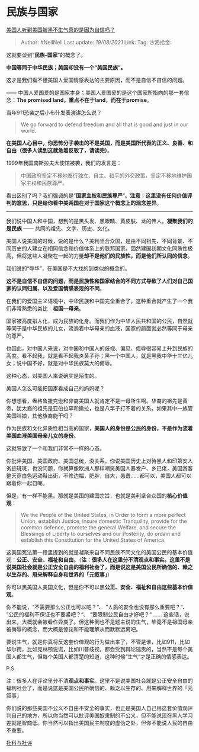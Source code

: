 # 民族与国家
[美国人听到美国被黑不生气真的是因为自信吗？](https://www.zhihu.com/question/337562832/answer/781018902)

> Author: #NellNell
> Last update: *19/08/2021*
> Link:
> Tag:
> 沙海拾金:

这就要谈到“**民族-国家**”的概念了。

**中国等同于中华民族；美国却没有一个“美国民族”。**

这才是我们看不懂美国人爱国情感表达的主要原因，而不是自信不自信的问题。

—— 中国人爱国爱的是国家本身；美国人爱国爱的是这个国家所指向的那一套信念：**The promised land，重点不在于land，而在于promise**。

当年911恐袭之后小布什发表演讲怎么说？

> We go forward to defend freedom and all that is good and just in our world.

**在美国人心目中，你恐怖分子袭击的不是美国，而是美国所代表的正义、良善、和自由（很多人读到这就急着反驳了，请读完）**。

1999年我国南斯拉夫大使馆被袭，我们的发言是：

> 中国政府坚定不移地奉行独立、自主、和平的外交政策，坚定不移地维护国家主权和民族尊严。

看出区别了吗？我们强调的是”**国家主权和民族尊严**“。**注意：这里没有任何价值评判的意思，只是给你看中美两国在对于国家这个概念上的观念差异**。

---

我们说中国人和中国，想到的是黑头发、黑眼睛、黄皮肤、龙的传人。**凝聚我们的是民族** —— 共同的祖先、文字、历史、文化。

美国人说美国的时候，说的是什么？美利坚合众国，是由不同祖先、不同背景、不同历史的人建立在相同信念和价值体系上的联邦国家。固然建国初期文化同质性极高，但将这些人凝聚在一起的力量**却不是他们的民族性，而是他们所认同的信念**。

我们说的“辱华”，在美国是不大找的到类似的概念的。

**这不是自信不自信的问题，而是民族性和国家结合的不同方式导致了人们对自己国家的认同归属、以及爱国情感表现的不同**。

在我们的爱国主义语境中，中华民族和中国完全重合了。这种重合就产生了一个我们非常熟悉的类比：**祖国—母亲**。

国家被高度拟人化，成为民族的化身。而我们作为中华人民共和国的公民，自然就等同于是中华民族的儿女，流淌着中华母亲的血液，国家的颜面就必然等同于母亲的尊严。

也因此，对中国人来说，对中国和中国人的歧视、偏见、侮辱很容易上升到民族的高度。看不起我，就是看不起我炎黄子孙；黑一个中国人，就是黑我中华十三亿儿女；说中国不好，就是对中华民族莫大的侮辱。

这种心态，对美国人来说确实是陌生的。

美国人怎么可能把国家看成自己的妈妈呢？

你想想看，盎格鲁撒克逊和非裔美国人就肯定不是一母所生啊。华裔的祖先是黄帝，犹太裔的祖先是亚伯拉罕和撒拉，也是八竿子打不着的关系。如果其中一族管美国叫娘，其他族裔能干吗？

作为民族和文化异质性相当高的国家，**美国人的身份是公民的身份，不是作为流着美国血液美国母亲儿女的身份**。

这就导致了一个和我们非常不一样的心态。

你批评美国、美国政府、美国总统，没关系，你说美国历史上对待黑人和印第安人劣迹斑斑，也没问题，你就算像欧洲人那样嘲笑美国人暴发户、乡巴佬，美国游客整天穿白色运动鞋出街，不修边幅，肥胖，自大，愚蠢……都可以，美国人都可以跟着你一起自嘲。

但是，有一样不能黑。那就是美国的建国宗旨，也就是美利坚合众国的**核心价值观**：

> We the People of the United States, in Order to form a more perfect Union, establish Justice, insure domestic Tranquility, provide for the common defence, promote the general Welfare, and secure the Blessings of Liberty to ourselves and our Posterity, do ordain and establish this Constitution for the United States of America.

这美国宪法第一段里提到的就是凝聚来自不同民族不同文化的美国公民的基本价值观：**公正、安全、福祉和自由**。（**注：很多人在这里分不清观点和事实。这里不是说美国社会就是公正安全自由的福利社会了，而是说这是美国公民所确信的、赖之以生存的、用来解释自身和世界的「元叙事」**）

你可以黑美国人美国文化，但是你不可以黑**公正、安全、福祉和自由这些基本价值观**。

你不能说，“不需要那么公正也可以吧？“、 ”人质的安全也没有那么重要吧？“、 ”公民的福利不保证也不要紧吧？“、 ”要限制公民自由才好吧？“ …… 这些话，说出来，大概就会被看作异类了。但这种倒也不是题主说的生气，毕竟不是祖国母亲被侮辱的概念，而大概是惊诧和不能理解从而默默远离吧。

要说生气，就是你真将反这套价值观的行为做出来了，不管是谁，比如911，比如华尔街，比如克林顿说谎，比如川普歧视，都会受到舆论谴责的，当然不是每个美国人都生气，但每个美国人都清楚的知道，这种时候“生气”才是正确的情感表达。

P.S.

注：很多人在评论里分不清**观点和事实**。这里不是说美国社会就是公正安全自由的福利社会了，而是说这是美国公民所确信的、赖之以生存的、用来解释世界的「元叙事」

你们说的那些美国不公义不自由不安全的事实，也正是美国人自己用这套价值观评判自己的地方，所以你当然可以批评美国奴隶制的不公义，但不能说现在黑人学习差就是智商低。你当然可以指出美国民主制度的虚伪之处，但你不能说人民的自由不重要。

[社科与社评](https://www.zhihu.com/collection/313819737)
